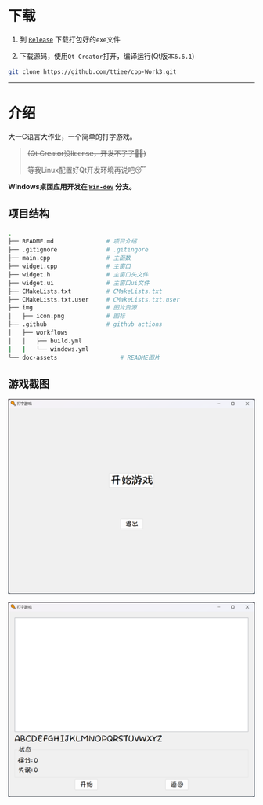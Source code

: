 # 下载

1. 到 [`Release`](https://github.com/ttiee/cpp-Work3/releases/tag/v0.5.0) 下载打包好的`exe`文件

2. 下载源码，使用`Qt Creator`打开，编译运行(Qt版本`6.6.1`)
```bash
git clone https://github.com/ttiee/cpp-Work3.git
```

---

# 介绍

大一C语言大作业，一个简单的打字游戏。

> ~~(Qt Creator没license，开发不了了😵‍💫)~~
> 
> 等我Linux配置好Qt开发环境再说吧😴

**Windows桌面应用开发在 [`Win-dev`](https://github.com/ttiee/cpp-Work3/tree/Win-dev) 分支。**


## 项目结构

```bash
.
├── README.md               # 项目介绍
├── .gitignore              # .gitingore
├── main.cpp                # 主函数
├── widget.cpp              # 主窗口
├── widget.h                # 主窗口头文件
├── widget.ui               # 主窗口ui文件
├── CMakeLists.txt          # CMakeLists.txt
├── CMakeLists.txt.user     # CMakeLists.txt.user
├── img                     # 图片资源
│   ├── icon.png            # 图标
├── .github                 # github actions
│   ├── workflows       
│   │   ├── build.yml
|   |   └── windows.yml
└── doc-assets                  # README图片
```
## 游戏截图

![截图1](./doc-assets/image-1.png)

![截图2](./doc-assets/image-2.png)
